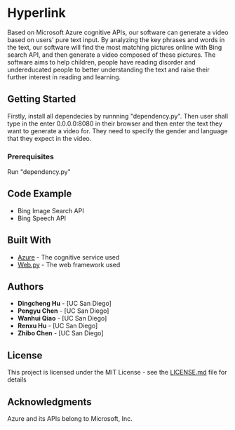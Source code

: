 # Hyperlink

Based on Microsoft Azure cognitive APIs, our software can generate a video based on
users' pure text input. By analyzing the key phrases and words in the text, our software
will find the most matching pictures online with Bing search API, and then generate
a video composed of these pictures. The software aims to help children, people have
reading disorder and undereducated people to better understanding the text and raise
their further interest in reading and learning.

## Getting Started

Firstly, install all dependecies by runnning "dependency.py". Then user shall type in
the enter 0.0.0.0:8080 in their browser and then enter the text they want to generate 
a video for. They need to specify the gender and language that they expect in the video.

### Prerequisites

Run "dependency.py" 

## Code Example

* Bing Image Search API
* Bing Speech API

## Built With

* [Azure](https://www.azure.com) - The cognitive service used
* [Web.py](https://www.webpy.org) - The web framework used

## Authors

* **Dingcheng Hu** - [UC San Diego]
* **Pengyu Chen** - [UC San Diego]
* **Wanhui Qiao** - [UC San Diego]
* **Renxu Hu** - [UC San Diego]
* **Zhibo Chen** - [UC San Diego]

## License

This project is licensed under the MIT License - see the [LICENSE.md](LICENSE.md) file for details

## Acknowledgments

Azure and its APIs belong to Microsoft, Inc.
